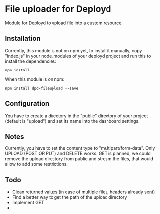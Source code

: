 File uploader for Deployd
=========================

Module for Deployd to upload file into a custom resource.


Installation
------------
Currently, this module is not on npm yet, to install it manually, copy "index.js" in your node_modules of your deployd project and run this to install the dependencies:

    npm install

When this module is on npm:

    npm install dpd-fileupload --save


Configuration
-------------
You have to create a directory in the "public" directory of your project (default is "upload") and set its name into the dashboard settings.

Notes
-----
Currently, you have to set the content type to "multipart/form-data".
Only UPLOAD (POST OR PUT) and DELETE works.
GET is planned, we could remove the upload directory from public and stream the files, that would allow to add some restrictions.

Todo
----
- Clean returned values (in case of multiple files, headers already sent)
- Find a better way to get the path of the upload directory
- Implement GET
-